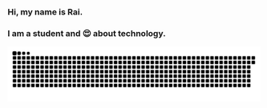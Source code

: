 ### Hi, my name is Rai.
### I am a student and  😍 about technology.




  ![Snake animation](https://github.com/raibrito/raibrito/blob/output/github-contribution-grid-snake.svg)

